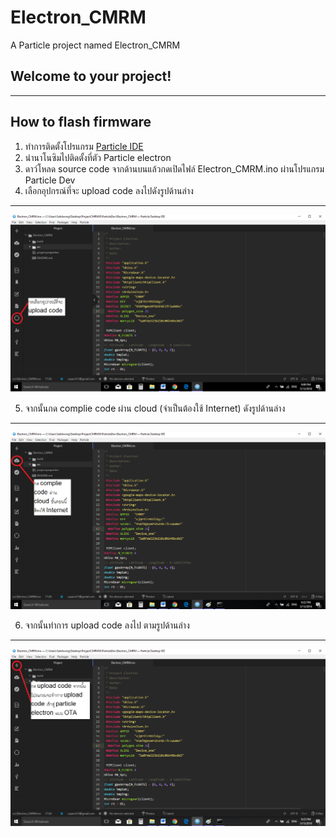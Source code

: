 # Electron_CMRM

A Particle project named Electron_CMRM

## Welcome to your project!
<hr>

## How to flash firmware
1. ทำการติดตั้งโปรแกรม [Particle IDE](https://docs.particle.io/guide/tools-and-features/dev/)
2. นำนาโนซิมไปติดตั้งที่ตัว Particle electron
3. ดาว์โหลด source code จากด้านบนแล้วกดเปิดไฟล์ Electron_CMRM.ino ผ่านโปรแกรม Particle Dev
4. เลือกอุปกรณ์ที่จะ upload code ลงไปดังรูปด้านล่าง
<hr>

![](https://raw.githubusercontent.com/supavit13/Electron_CMRM/master/img/how2select.png)

5. จากนั้นกด complie code ผ่าน cloud (จำเป็นต้องใช้ Internet) ดังรูปด้านล่าง
<hr>

![](https://raw.githubusercontent.com/supavit13/Electron_CMRM/master/img/how2complie.png)

6. จากนั้นทำการ upload code ลงไป ตามรูปด้านล่าง
<hr>

![](https://raw.githubusercontent.com/supavit13/Electron_CMRM/master/img/how2flash.png)

